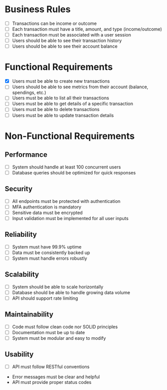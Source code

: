 # Business Rules

- [ ] Transactions can be income or outcome
- [ ] Each transaction must have a title, amount, and type (income/outcome)
- [ ] Each transaction must be associated with a user session
- [ ] Users should be able to see their transaction history
- [ ] Users should be able to see their account balance

# Functional Requirements

- [x] Users must be able to create new transactions
- [ ] Users should be able to see metrics from their account (balance, spendings, etc.)
- [ ] Users must be able to list all their transactions
- [ ] Users must be able to get details of a specific transaction
- [ ] Users must be able to delete transactions
- [ ] Users must be able to update transaction details

# Non-Functional Requirements

## Performance

- [ ] System should handle at least 100 concurrent users
- [ ] Database queries should be optimized for quick responses

## Security
- [ ] All endpoints must be protected with authentication
- [ ] MFA authentication is mandatory
- [ ] Sensitive data must be encrypted
- [ ] Input validation must be implemented for all user inputs

## Reliability
- [ ] System must have 99.9% uptime
- [ ] Data must be consistently backed up
- [ ] System must handle errors robustly

## Scalability
- [ ] System should be able to scale horizontally
- [ ] Database should be able to handle growing data volume
- [ ] API should support rate limiting

## Maintainability
- [ ] Code must follow clean code nor SOLID principles
- [ ] Documentation must be up to date
- [ ] System must be modular and easy to modify

## Usability
- [ ] API must follow RESTful conventions
- Error messages must be clear and helpful
- API must provide proper status codes

#